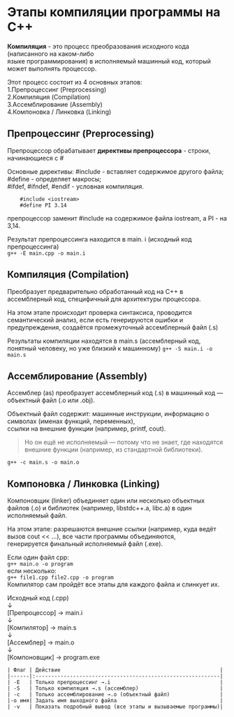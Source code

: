 # Этапы компиляции программы на С++

**Компиляция** - это процесс преобразования исходного кода (написанного на каком-либо    
языке программирования) в исполняемый машинный код, который может выполнять процессор.

Этот процесс состоит из 4 основных этапов:  
1.Препроцессинг (Preprocessing)  
2.Компиляция (Compilation)  
3.Ассемблирование (Assembly)  
4.Компоновка / Линковка (Linking)  

## Препроцессинг (Preprocessing)

Препроцессор обрабатывает **директивы препроцессора** - строки, начинающиеся с \#  

Основные директивы: \#include - вставляет содержимое другого файла; \#define - определяет макросы;  
\#ifdef, \#ifndef, \#endif - условная компиляция.

```С++
    #include <iostream>
    #define PI 3.14
```

препроцессор заменит \#include <iostream> на содержимое файла iostream, а PI - на 3,14.  

Результат препроцессинга находится в main. i (исходный код препроцессинга)  
`
g++ -E main.cpp -o main.i
`

## Компиляция (Compilation)

Преобразует предварительно обработанный код на С++ в ассемблерный код, специфичный для архитектуры процессора.

На этом этапе происходит проверка синтаксиса, проводится семантический анализ, если есть генерируются ошибки и  
предупреждения, создаётся промежуточный ассемблерный файл (.s)

Результаты компиляции находятся в main.s (ассемблерный код, понятный человеку, но уже близкий к машинному)
`
g++ -S main.i -o main.s
`

## Ассемблирование (Assembly)

Ассемблер (as) преобразует ассемблерный код (.s) в машинный код — объектный файл (.o или .obj).

Объектный файл содержит: машинные инструкции, информацию о символах (именах функций, переменных),  
ссылки на внешние функции (например, printf, cout).

> Но он ещё не исполняемый — потому что не знает, где находятся внешние функции (например, из стандартной библиотеки).

`
g++ -c main.s -o main.o
`

## Компоновка / Линковка (Linking)

Компоновщик (linker) объединяет один или несколько объектных файлов (.o) и библиотек (например, libstdc++.a, libc.a) в один  
исполняемый файл.

На этом этапе: разрешаются внешние ссылки (например, куда ведёт вызов cout << ...), все части программы объединяются,  
генерируется финальный исполняемый файл (.exe).

Если один файл cpp:  
`
g++ main.o -o program
`  
если несколько:  
`
g++ file1.cpp file2.cpp -o program
`  
Компилятор сам пройдёт все этапы для каждого файла и слинкует их.


Исходный код (.cpp)  
         ↓  
   [Препроцессор] → main.i  
         ↓  
   [Компилятор] → main.s  
         ↓  
    [Ассемблер]   → main.o  
         ↓  
   [Компоновщик]  → program.exe  

    | Флаг | Действие                                                   |
    |------|:-----------------------------------------------------------|
    | -E   | Только препроцессинг →.i                                   |      
    | -S   | Только компиляция →.s (ассемблер)                          | 
    | -c   | Только ассемблирование →.o (объектный файл)                | 
    |-o имя| Задать имя выходного файла                                 |
    | -v   | Показать подробный вывод (все этапы и вызываемые программы)|
    
